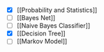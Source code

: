 
- [x] [[Probability and Statistics]]
- [ ] [[Bayes Net]]
- [ ] [[Naive Bayes Classifier]]
- [x] [[Decision Tree]]
- [ ] [[Markov Model]]
